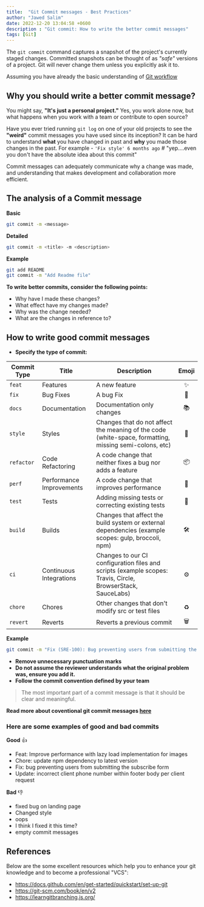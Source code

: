 ```yaml
---
title:  "Git Commit messages - Best Practices"
author: "Jawed Salim"
date: 2022-12-20 13:04:58 +0600
description : "Git commit: How to write the better commit messages"
tags: [Git]
---
```


The `git commit` command captures a snapshot of the project's currently staged changes.
Committed snapshots can be thought of as *"safe"* versions of a project.
Git will never change them unless you explicitly ask it to.

Assuming you have already the basic understanding of [Git workflow](https://docs.github.com/en/get-started/using-git/about-git)

## Why you should write a better commit message?

You might say, **"It's just a personal project."** Yes, you work alone now, but what happens when you work with a team or contribute to open source?

Have you ever tried running `git log` on one of your old projects to see the **"weird"** commit messages you have used since its inception? It can be hard to understand **what** you have changed in past and **why** you made those changes in the past.
For example - `'Fix style' 6 months ago` # "yep....even you don't have the absolute idea about this commit"

Commit messages can adequately communicate why a change was made, and understanding that makes development and collaboration more efficient.

## The analysis of a Commit message

**Basic**

```sh
git commit -m <message>
```

**Detailed**

```sh
git commit -m <title> -m <description>
```

**Example**

```sh
git add README
git commit -m "Add Readme file"
```

**To write better commits, consider the following points:**

- Why have I made these changes?
- What effect have my changes made?
- Why was the change needed?
- What are the changes in reference to?

## How to write good commit messages

- **Specify the type of commit:**

| Commit Type | Title                    | Description                                                                                                 | Emoji  |
| ----------- | ------------------------ | ----------------------------------------------------------------------------------------------------------- |:------:|
| `feat`      | Features                 | A new feature                                                                                               | ✨     |
| `fix`       | Bug Fixes                | A bug Fix                                                                                                   | 🐛     |
| `docs`      | Documentation            | Documentation only changes                                                                                  | 📚     |
| `style`     | Styles                   | Changes that do not affect the meaning of the code (white-space, formatting, missing semi-colons, etc)      | 💎     |
| `refactor`  | Code Refactoring         | A code change that neither fixes a bug nor adds a feature                                                   | 📦     |
| `perf`      | Performance Improvements | A code change that improves performance                                                                     | 🚀     |
| `test`      | Tests                    | Adding missing tests or correcting existing tests                                                           | 🚨     |
| `build`     | Builds                   | Changes that affect the build system or external dependencies (example scopes: gulp, broccoli, npm)         | 🛠     |
| `ci`        | Continuous Integrations  | Changes to our CI configuration files and scripts (example scopes: Travis, Circle, BrowserStack, SauceLabs) | ⚙️     |
| `chore`     | Chores                   | Other changes that don't modify src or test files                                                           | ♻️     |
| `revert`    | Reverts                  | Reverts a previous commit                                                                                   | 🗑     |

**Example** 

```sh
git commit -m "Fix (SRE-100): Bug preventing users from submitting the subscribe form"
```

- **Remove unnecessary punctuation marks**
- **Do not assume the reviewer understands what the original problem was, ensure you add it.**
- **Follow the commit convention defined by your team**

> The most important part of a commit message is that it should be clear and meaningful.

**Read more about coventional git commit messages [here](https://www.conventionalcommits.org/en/v1.0.0/)**

### Here are some examples of good and bad commits

**Good** 👍	
- Feat: Improve performance with lazy load implementation for images
- Chore: update npm dependency to latest version
- Fix: bug preventing users from submitting the subscribe form
- Update: incorrect client phone number within footer body per client request

**Bad** 👎
- fixed bug on landing page
- Changed style
- oops
- I think I fixed it this time?
- empty commit messages

## References

Below are the some excellent resources which help you to enhance your git knowledge and to become a professional "VCS":

- https://docs.github.com/en/get-started/quickstart/set-up-git
- https://git-scm.com/book/en/v2
- https://learngitbranching.js.org/
